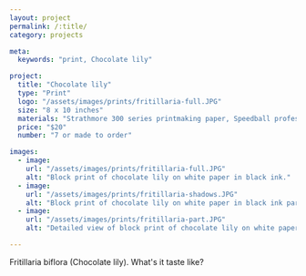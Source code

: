 ```yaml
---
layout: project
permalink: /:title/
category: projects

meta:
  keywords: "print, Chocolate lily"

project:
  title: "Chocolate lily"
  type: "Print"
  logo: "/assets/images/prints/fritillaria-full.JPG"
  size: "8 x 10 inches"
  materials: "Strathmore 300 series printmaking paper, Speedball professional relief ink"
  price: "$20"
  number: "7 or made to order"

images:
  - image:
    url: "/assets/images/prints/fritillaria-full.JPG"
    alt: "Block print of chocolate lily on white paper in black ink."
  - image:
    url: "/assets/images/prints/fritillaria-shadows.JPG"
    alt: "Block print of chocolate lily on white paper in black ink partially obscured by shadows."
  - image:
    url: "/assets/images/prints/fritillaria-part.JPG"
    alt: "Detailed view of block print of chocolate lily on white paper in black ink."

---
```

<p>Fritillaria biflora (Chocolate lily). What's it taste like?</p>

